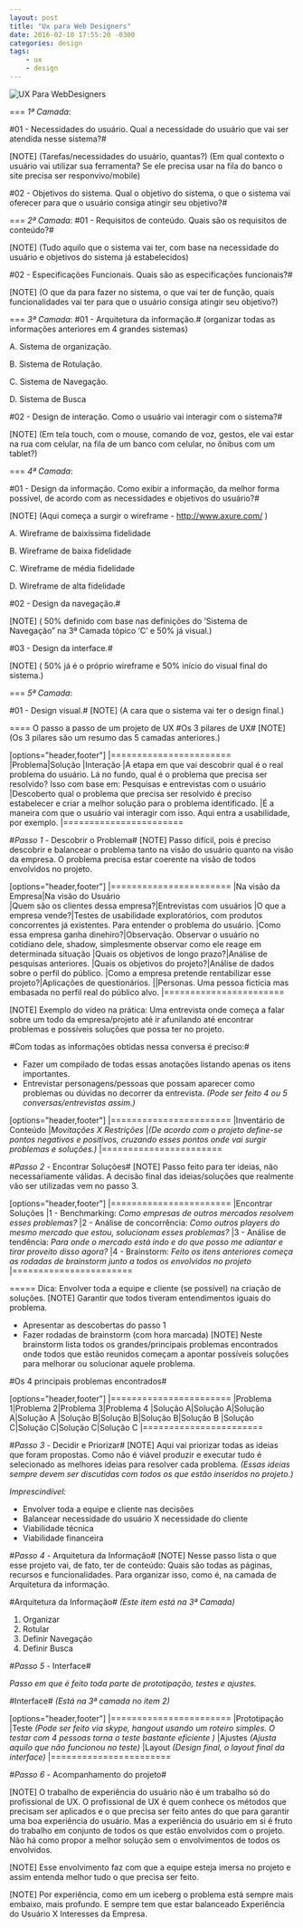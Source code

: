 ```yaml
---
layout: post
title: "Ux para Web Designers"
date: 2016-02-10 17:55:20 -0300
categories: design
tags: 
    - ux
    - design
---
```


![UX Para WebDesigners](https://udemy-images.udemy.com/course/750x422/115296_02e8_8.jpg)

=== *_1ª Camada_*:

#01 - Necessidades do usuário. Qual a necessidade do usuário que vai ser atendida nesse sistema?#

[NOTE] 
(Tarefas/necessidades do usuário, quantas?) (Em qual contexto o usuário vai utilizar sua ferramenta? Se ele precisa usar na fila do banco o site precisa ser responvivo/mobile)

#02 - Objetivos do sistema. Qual o objetivo do sistema, o que o sistema vai oferecer para que o usuário consiga atingir seu objetivo?#

=== *_2ª Camada_*:
#01 - Requisitos de conteúdo. Quais são os requisitos de conteúdo?#

[NOTE] 
(Tudo aquilo que o sistema vai ter, com base na necessidade do usuário e objetivos do sistema já estabelecidos)

#02 - Especificações Funcionais. Quais são as especificações funcionais?#

[NOTE] 
(O que da para fazer no sistema, o que vai ter de função, quais funcionalidades vai ter para que o usuário consiga atingir seu objetivo?)

=== *_3ª Camada_*:
#01 - Arquitetura da informação.#
(organizar todas as informações anteriores em 4 grandes sistemas)

A. Sistema de organização.

B. Sistema de Rotulação.

C. Sistema de Navegação.

D. Sistema de Busca


#02 - Design de interação. Como o usuário vai interagir com o sistema?#

[NOTE]
(Em tela touch, com o mouse, comando de voz, gestos, ele vai estar na rua com celular, na fila de um banco com celular, no ônibus com um tablet?)

=== *_4ª Camada_*:

#01 - Design da informação. Como exibir a informação, da melhor forma possível, de acordo com as necessidades e objetivos do usuário?#

[NOTE]
(Aqui começa a surgir o wireframe - http://www.axure.com/ )

A. Wireframe de baixíssima fidelidade

B. Wireframe de baixa fidelidade

C. Wireframe de média fidelidade

D. Wireframe de alta fidelidade


#02 - Design da navegação.#

[NOTE]
( 50% definido com base nas definições do ‘Sistema de Navegação” na 3ª Camada tópico ‘C’ e 50% já visual.)


#03 - Design da interface.#

[NOTE]
( 50% já é o próprio wireframe e 50% início do visual final do sistema.)

=== *_5ª Camada_*:


#01 - Design visual.#
[NOTE]
(A cara que o sistema vai ter o design final.)


==== O passo a passo de um projeto de UX
#Os 3 pilares de UX# 
[NOTE]
(Os 3 pilares são um resumo das 5 camadas anteriores.)

[options="header,footer"]
|=======================
|Problema|Solução      |Interação
|A etapa em que vai descobrir qual é o real problema do usuário. Lá no fundo, qual é o problema que precisa ser resolvido?
Isso com base em: Pesquisas e entrevistas com o usuário    |Descoberto qual o problema que precisa ser resolvido é preciso estabelecer e criar a melhor solução para o problema identificado.     |É a maneira com que o usuário vai interagir com isso. Aqui entra a usabilidade, por exemplo.
|=======================


#*Passo 1* - Descobrir o Problema#
[NOTE]
Passo difícil, pois é preciso descobrir e balancear o problema tanto na visão do usuário quanto na visão da empresa. O problema precisa estar coerente na visão de todos envolvidos no projeto.

[options="header,footer"]
|=======================
|Na visão da Empresa|Na visão do Usuário      
|Quem são os clientes dessa empresa?|Entrevistas com usuários
|O que a empresa vende?|Testes de usabilidade exploratórios, com produtos concorrentes já existentes. Para entender o problema do usuário.
|Como essa empresa ganha dinehiro?|Observação. Observar o usuário no cotidiano dele, shadow, simplesmente observar como ele reage em determinada situação
|Quais os objetivos de longo prazo?|Análise de pesquisas anteriores.
|Quais os objetivos do projeto?|Análise de dados sobre o perfil do público.
|Como a empresa pretende rentabilizar esse projeto?|Aplicações de questionários.
||Personas. Uma pessoa fictícia mas embasada no perfil real do público alvo. 
|=======================

[NOTE]
Exemplo do vídeo na prática: Uma entrevista onde começa a falar sobre um todo da empresa/projeto até ir afunilando até encontrar problemas e possíveis soluções que possa ter no projeto.

#Com todas as informações obtidas nessa conversa é preciso:#

* Fazer um compilado de todas essas anotações listando apenas os itens importantes.
* Entrevistar personagens/pessoas que possam aparecer como problemas ou dúvidas no decorrer da entrevista.
_(Pode ser feito 4 ou 5 conversas/entrevistas assim.)_


[options="header,footer"]
|=======================
|Inventário de Conteúdo 
|*Movitações X Restrições*
|_(De acordo com o projeto define-se pontos negativos e positivos, cruzando esses pontos onde vai surgir problemas e soluções.)_
|=======================


#*Passo 2* - Encontrar Soluções#
[NOTE]
Passo feito para ter ideias, não necessaŕiamente válidas. A decisão final das ideias/soluções que realmente vão ser utilizadas vem no passo 3.

[options="header,footer"]
|=======================
|Encontrar Soluções 
|1 - Benchmarking: _Como empresas de outros mercados resolvem esses problemas?_
|2 - Análise de concorrência: _Como outros players do mesmo mercado que estou, solucionam esses problemas?_
|3 - Análise de tendência: _Para onde o mercado está indo e do que posso me adiantar e tirar proveito disso agora?_
|4 - Brainstorm: _Feito os itens anteriores começa as rodadas de brainstorm junto a todos os envolvidos no projeto_
|=======================

===== Dica: Envolver toda a equipe e cliente (se possível) na criação de soluções.
[NOTE]
Garantir que todos tiveram entendimentos iguais do problema.

- Apresentar as descobertas do passo 1
- Fazer rodadas de brainstorm (com hora marcada)
[NOTE]
Neste brainstorm lista todos os grandes/principais problemas encontrados onde todos que estão reunidos começam a apontar possíveis soluções para melhorar ou solucionar aquele problema.

#Os 4 principais problemas encontrados#

[options="header,footer"]
|=======================
|Problema 1|Problema 2|Problema 3|Problema 4
|Solução A|Solução A|Solução A|Solução A
|Solução B|Solução B|Solução B|Solução B
|Solução C|Solução C|Solução C|Solução C
|=======================

#*Passo 3* - Decidir e Priorizar#
[NOTE]
Aqui vai priorizar todas as ideias que foram propostas. Como não é viável produzir e executar tudo é selecionado as melhores ideias para resolver cada problema.
_(Essas ideias sempre devem ser discutidas com todos os que estão inseridos no projeto.)_


*Imprescindível:* 

- Envolver toda a equipe e cliente nas decisões
- Balancear necessidade do usuário X necessidade do cliente
- Viabilidade técnica
- Viabilidade financeira

#*Passo 4* - Arquitetura da Informação#
[NOTE]
Nesse passo lista o que esse projeto vai, de fato, ter de conteúdo: Quais são todas as páginas, recursos e funcionalidades. Para organizar isso, como é, na camada de Arquitetura da informação.

#Arquitetura da Informação#
_(Este item está na 3ª Camada)_

1. Organizar
2. Rotular
3. Definir Navegação
4. Definir Busca

#*Passo 5* - Interface#

_Passo em que é feito toda parte de prototipação, testes e ajustes._

#Interface# _(Está na 3ª camada no item 2)_


[options="header,footer"]
|=======================
|Prototipação
|Teste _(Pode ser feito via skype, hangout usando um roteiro simples. O testar com 4 pessoas torna o teste bastante eficiente )_
|Ajustes _(Ajusta aquilo que não funcionou no teste)_
|Layout _(Design final, o layout final da interface)_
|=======================

#*Passo 6* - Acompanhamento do projeto#

[NOTE]
O trabalho de experiência do usuário não é um trabalho só do profissional de UX. O profissional de UX é quem conhece os métodos que precisam ser aplicados e o que precisa ser feito antes do que para garantir uma boa experiência do usuário. Mas a experiência do usuário em si é fruto do trabalho em conjunto de todos os que estão envolvidos com o projeto. Não há como propor a melhor solução sem o envolvimentos de todos os envolvidos.

[NOTE]
Esse envolvimento faz com que a equipe esteja imersa no projeto e assim entenda melhor tudo o que precisa ser feito.

[NOTE]
Por experiência, como em um iceberg o problema está sempre mais embaixo, mais profundo. E sempre tem que estar balanceado Experiência do Usuário X Interesses da Empresa.